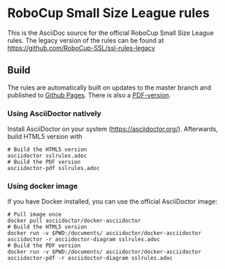 # RoboCup Small Size League rules

This is the AsciiDoc source for the official RoboCup Small Size League rules.
The legacy version of the rules can be found at https://github.com/RoboCup-SSL/ssl-rules-legacy

## Build
The rules are automatically built on updates to the master branch and published to [Github Pages](https://robocup-ssl.github.io/ssl-rules/sslrules.html). There is also a [PDF-version](https://robocup-ssl.github.io/ssl-rules/sslrules.pdf).

### Using AsciiDoctor natively
Install AsciiDoctor on your system (https://asciidoctor.org/). Afterwards, build HTML5 version with
```
# Build the HTML5 version
asciidoctor sslrules.adoc
# Build the PDF version
asciidoctor-pdf sslrules.adoc
```

### Using docker image
If you have Docker installed, you can use the official AsciiDoctor image:
```
# Pull image once
docker pull asciidoctor/docker-asciidoctor
# Build the HTML5 version
docker run -v $PWD:/documents/ asciidoctor/docker-asciidoctor asciidoctor -r asciidoctor-diagram sslrules.adoc
# Build the PDF version
docker run -v $PWD:/documents/ asciidoctor/docker-asciidoctor asciidoctor-pdf -r asciidoctor-diagram sslrules.adoc
```
